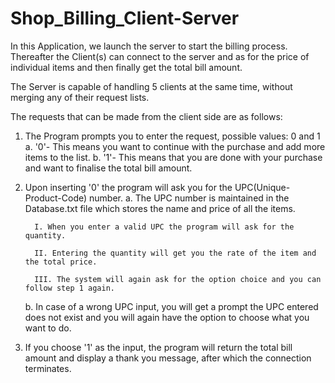 # Shop_Billing_Client-Server
In this Application, we launch the server to start the billing process.
Thereafter the Client(s) can connect to the server and as for the price of individual items and then finally get the total bill amount.

The Server is capable of handling 5 clients at the same time, without merging any of their request lists.

The requests that can be made from the client side are as follows:

1. The Program prompts you to enter the request, possible values: 0 and 1
     a. '0'- This means you want to continue with the purchase and add more items to the list.
     b. '1'- This means that you are done with your purchase and want to finalise the total bill amount.

3. Upon inserting '0' the program will ask you for the UPC(Unique-Product-Code) number.
     a. The UPC number is maintained in the Database.txt file which stores the name and price of all the items.
   
         I. When you enter a valid UPC the program will ask for the quantity.
   
         II. Entering the quantity will get you the rate of the item and the total price.
   
         III. The system will again ask for the option choice and you can follow step 1 again.
   
     b. In case of a wrong UPC input, you will get a prompt the UPC entered does not exist and you will again have the option to choose what you want to do.
   
5. If you choose '1' as the input, the program will return the total bill amount and display a thank you message, after which the connection terminates.
